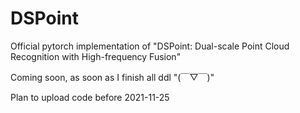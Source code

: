 # DSPoint
Official pytorch implementation of "DSPoint: Dual-scale Point Cloud Recognition with High-frequency Fusion"

Coming soon, as soon as I finish all ddl "(￣▽￣)"

Plan to upload code before 2021-11-25
